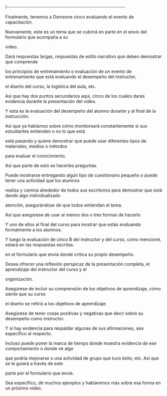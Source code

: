 !-----------------------------------------------------------

Finalmente, tenemos a Demesne cinco evaluando el evento de capacitación.

Nuevamente, este es un tema que se cubrirá en parte en el envío del formulario que acompaña a su

video.

Dará respuestas largas, respuestas de estilo narrativo que deben demostrar que comprende

los principios de entrenamiento o evaluación de un evento de entrenamiento que está evaluando el desempeño del instructor,

el diseño del curso, la logística del aula, etc.

Así que hay dos puntos secundarios aquí, cinco de los cuales darás evidencia durante la presentación del video.

Y esta es la evaluación del desempeño del alumno durante y al final de la instrucción.

Así que ya hablamos sobre cómo monitoreará constantemente si sus estudiantes entienden o no lo que está

está pasando y quiere demostrar que puede usar diferentes tipos de materiales, medios o métodos

para evaluar el conocimiento.

Así que parte de esto es hacerles preguntas.

Puede mostrarse entregando algún tipo de cuestionario pequeño o puede tener una actividad que los alumnos

realiza y camina alrededor de todos sus escritorios para demostrar que está dando algo individualizado

atención, asegurándose de que todos entiendan el tema.

Así que asegúrese de usar al menos dos o tres formas de hacerlo.

Y uno de ellos al final del curso para mostrar que estás evaluando formalmente a los alumnos.

Y luego la evaluación de cinco B del instructor y del curso, como mencioné, estará en las respuestas escritas.

en el formulario que envía donde critica su propio desempeño.

Desea ofrecer una reflexión perspicaz de la presentación completa, el aprendizaje del instructor del curso y el

organización.

Asegúrese de incluir su comprensión de los objetivos de aprendizaje, cómo siente que su curso

el diseño se refirió a los objetivos de aprendizaje.

Asegúrese de tener cosas positivas y negativas que decir sobre su desempeño como instructor.

Y si hay evidencia para respaldar algunas de sus afirmaciones, sea específico al respecto.

Incluso puede poner la marca de tiempo donde muestra evidencia de ese comportamiento o donde ve algo

que podría mejorarse o una actividad de grupo que tuvo éxito, etc. Así que se le guiará a través de este

parte por el formulario que envíe.

Sea específico, dé muchos ejemplos y hablaremos más sobre esa forma en un próximo video.